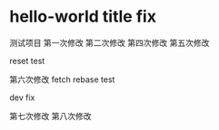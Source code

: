 # hello-world title fix
测试项目
第一次修改
第二次修改
第四次修改
第五次修改

reset test

第六次修改
fetch rebase test

dev fix

第七次修改
第八次修改
